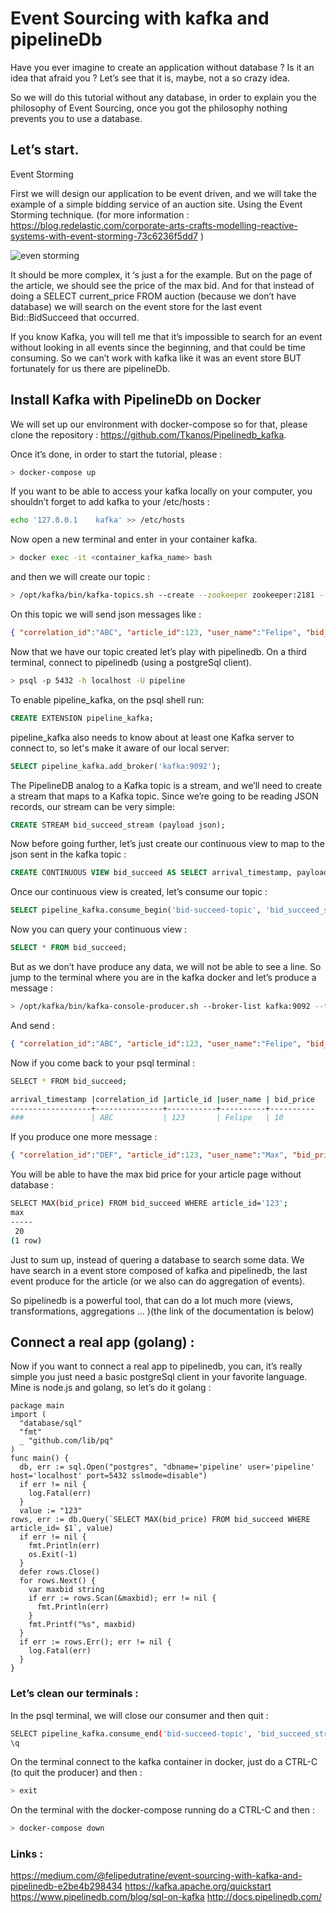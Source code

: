 # Event Sourcing with kafka and pipelineDb
Have you ever imagine to create an application without database ? Is it an idea that afraid you ? Let’s see that it is, maybe, not a so crazy idea.

So we will do this tutorial without any database, in order to explain you the philosophy of Event Sourcing, once you got the philosophy nothing prevents you to use a database.

## Let’s start.

Event Storming

First we will design our application to be event driven, and we will take the example of a simple bidding service of an auction site. Using the Event Storming technique. (for more information : https://blog.redelastic.com/corporate-arts-crafts-modelling-reactive-systems-with-event-storming-73c6236f5dd7 )

![even storming](https://cdn-images-1.medium.com/max/1600/1*wW4q-TP-tSnGN2C4qx4ZCA.png)

It should be more complex, it ‘s just a for the example. But on the page of the article, we should see the price of the max bid. And for that instead of doing a SELECT current_price FROM auction (because we don’t have database) we will search on the event store for the last event Bid::BidSucceed that occurred.

If you know Kafka, you will tell me that it’s impossible to search for an event without looking in all events since the beginning, and that could be time consuming. So we can’t work with kafka like it was an event store BUT fortunately for us there are pipelineDb.

## Install Kafka with PipelineDb on Docker

We will set up our environment with docker-compose so for that, please clone the repository : https://github.com/Tkanos/Pipelinedb_kafka.

Once it’s done, in order to start the tutorial, please :
```bash
> docker-compose up
```

If you want to be able to access your kafka locally on your computer, you shouldn’t forget to add kafka to your /etc/hosts :
```bash
echo '127.0.0.1    kafka' >> /etc/hosts
```

Now open a new terminal and enter in your container kafka.
```bash
> docker exec -it <container_kafka_name> bash
```
and then we will create our topic :
```bash
> /opt/kafka/bin/kafka-topics.sh --create --zookeeper zookeeper:2181 --replication-factor 1 --partitions 1 --topic bid-succeed-topic
```
On this topic we will send json messages like :
```json
{ "correlation_id":"ABC", "article_id":123, "user_name":"Felipe", "bid_price":10}
```
Now that we have our topic created let’s play with pipelinedb.
On a third terminal, connect to pipelinedb (using a postgreSql client).
```bash
> psql -p 5432 -h localhost -U pipeline
```
To enable pipeline_kafka, on the psql shell run:
```sql
CREATE EXTENSION pipeline_kafka;
```
pipeline_kafka also needs to know about at least one Kafka server to connect to, so let's make it aware of our local server:
```sql
SELECT pipeline_kafka.add_broker('kafka:9092');
```
The PipelineDB analog to a Kafka topic is a stream, and we’ll need to create a stream that maps to a Kafka topic. Since we’re going to be reading JSON records, our stream can be very simple:
```sql
CREATE STREAM bid_succeed_stream (payload json);
```
Now before going further, let’s just create our continuous view to map to the json sent in the kafka topic :
```sql
CREATE CONTINUOUS VIEW bid_succeed AS SELECT arrival_timestamp, payload->>'correlation_id' AS correlation_id, payload->>'article_id' AS article_id, payload->>'user_name' as user_name, payload->>'bid_price' as bid_price FROM bid_succeed_stream;
```
Once our continuous view is created, let’s consume our topic :
```sql
SELECT pipeline_kafka.consume_begin('bid-succeed-topic', 'bid_succeed_stream', format := 'json');
```
Now you can query your continuous view :
```sql
SELECT * FROM bid_succeed;
```
But as we don’t have produce any data, we will not be able to see a line.
So jump to the terminal where you are in the kafka docker and let’s produce a message :
```bash
> /opt/kafka/bin/kafka-console-producer.sh --broker-list kafka:9092 --topic bid-succeed-topic
```
And send :
```json
{ "correlation_id":"ABC", "article_id":123, "user_name":"Felipe", "bid_price":10}
```
Now if you come back to your psql terminal :
```bash
SELECT * FROM bid_succeed;

arrival_timestamp |correlation_id |article_id |user_name | bid_price
------------------+---------------+-----------+----------+----------
###               | ABC           | 123       | Felipe   | 10
```
If you produce one more message :
```json
{ "correlation_id":"DEF", "article_id":123, "user_name":"Max", "bid_price":20}
```
You will be able to have the max bid price for your article page without database :
```bash
SELECT MAX(bid_price) FROM bid_succeed WHERE article_id='123';
max
-----
 20
(1 row)
```
Just to sum up, instead of quering a database to search some data. We have search in a event store composed of kafka and pipelinedb, the last event produce for the article (or we also can do aggregation of events).

So pipelinedb is a powerful tool, that can do a lot much more (views, transformations, aggregations … )(the link of the documentation is below)

## Connect a real app (golang) :
Now if you want to connect a real app to pipelinedb, you can, it’s really simple you just need a basic postgreSql client in your favorite language. Mine is node.js and golang, so let’s do it golang :
```golang
package main
import (
  "database/sql"
  "fmt"
  _ "github.com/lib/pq"
)
func main() {
  db, err := sql.Open("postgres", "dbname='pipeline' user='pipeline' host='localhost' port=5432 sslmode=disable")
  if err != nil { 
    log.Fatal(err)
  }
  value := "123"
rows, err := db.Query(`SELECT MAX(bid_price) FROM bid_succeed WHERE article_id= $1`, value)
  if err != nil {
    fmt.Println(err)
    os.Exit(-1)
  }
  defer rows.Close()
  for rows.Next() {
    var maxbid string
    if err := rows.Scan(&maxbid); err != nil {
      fmt.Println(err)
    }
    fmt.Printf("%s", maxbid)
  }
  if err := rows.Err(); err != nil {
    log.Fatal(err)
  }
}
```

### Let’s clean our terminals :

In the psql terminal, we will close our consumer and then quit :
```bash
SELECT pipeline_kafka.consume_end('bid-succeed-topic', 'bid_succeed_stream');
\q
```
On the terminal connect to the kafka container in docker, just do a CTRL-C (to quit the producer) and then :
```bash
> exit
```
On the terminal with the docker-compose running do a CTRL-C and then :
```bash
> docker-compose down
```

### Links :
https://medium.com/@felipedutratine/event-sourcing-with-kafka-and-pipelinedb-e2be4b298434
https://kafka.apache.org/quickstart
https://www.pipelinedb.com/blog/sql-on-kafka
http://docs.pipelinedb.com/
